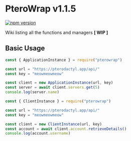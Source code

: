 # PteroWrap v1.1.5

[![npm version](https://badge.fury.io/js/pterowrap.svg)](https://badge.fury.io/js/pterowrap)

Wiki listing all the functions and managers **[ WIP ]**

## Basic Usage

```javascript
const { ApplicationInstance } = require("pterowrap")

const url = "https://pterodactyl.app/api/"
const key = "meowmeowmeow"

const client = new ApplicationInstance(url, key)
const server = await client.servers.get(5)
console.log(server.name)
```

```javascript
const { ClientInstance } = require("pterowrap")

const url = "https://pterodactyl.app/api/"
const key = "meowmeowmeow"

const client = new ClientInstance(url, key)
const account = await client.account.retrieveDetails()
console.log(account.username)
```
